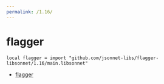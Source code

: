 ```yaml
---
permalink: /1.16/
---
```


# flagger

```jsonnet
local flagger = import "github.com/jsonnet-libs/flagger-libsonnet/1.16/main.libsonnet"
```



* [flagger](flagger/index.md)